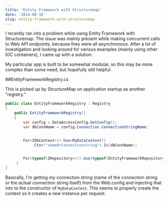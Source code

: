 ```yaml
---
title: 'Entity Framework with Structuremap'
date: '2014-08-18'
slug: entity-framework-with-structuremap
---
```


I recently ran into a problem while using Entity Framework with Structuremap.  The issue was mainly present while making concurrent calls to Web API endpoints, because they were all asynchronous.  After a lot of investigation and looking around for various examples (mainly using other IOC containers), I came up with a solution.

My particular app is built to be somewhat modular, so this may be more complex than some need, but hopefully still helpful

##EntityFrameworkRegistry.cs

This is picked up by StructureMap on application startup as another "registry."

``` c#
public class EntityFrameworkRegistry : Registry
{
    public EntityFrameworkRegistry()
    {
        var config = DataAccessConfig.GetConfig();
        var dbConnName = config.Connection.ConnectionStringName;


        For<IDbContext>().Use<MyDataContext()
            .Ctor("nameOrConnectionstring").Is(dbConnName);


        For(typeof(IRepository<>)).Use(typeof(EntityFrameworkRepository<>));
     }
}
```

Basically, I'm getting my connection string (name of the connection string or the actual connection string itself) from the Web.config and injecting that into to the constructor of `MyDataContext`.  This seems to properly create the context so it creates a new instance per request.
